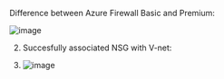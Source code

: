 Difference between Azure Firewall Basic and Premium:

![image](https://github.com/techgrounds/cloud-assignments-E28MS/assets/151161141/e3158455-e303-47c9-82a8-308395a1665a)


2.  Succesfully associated NSG with V-net:

3.  ![image](https://github.com/techgrounds/cloud-assignments-E28MS/assets/151161141/e0c53a7f-bf2f-474c-8f01-604a2a88d224)

